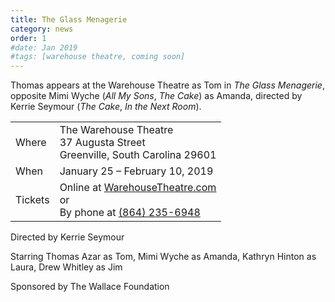 ```yaml
---
title: The Glass Menagerie
category: news
order: 1
#date: Jan 2019
#tags: [warehouse theatre, coming soon]
---
```


Thomas appears at the Warehouse Theatre as Tom in *The Glass Menagerie*, opposite Mimi Wyche (*All My Sons*, *The Cake*) as Amanda, directed by Kerrie Seymour (*The Cake*, *In the Next Room*).

<footer class="box__footer">
  <section class="box__footer__info">
    <table class="box__footer__table">
      <tr>
        <td>Where</td>
        <td>The Warehouse Theatre<br>37 Augusta Street<br>Greenville, South Carolina 29601</td>
      </tr>
      <tr>
        <td>When</td>
        <td>January 25 &ndash; February 10, 2019</td>
      </tr>
      <tr>
        <td>Tickets</td>
        <td>Online at <a href="https://app.arts-people.com/index.php?ticketing=wht">WarehouseTheatre.com</a><br>or<br>By phone at <a href="tel:8642356948">(864) 235-6948</a></td>
      </tr>
    </table>
  </section>
  <section class="box__footer__credits">
    <p>Directed by Kerrie Seymour</p>
    <p>Starring Thomas Azar as Tom, Mimi Wyche as Amanda, Kathryn Hinton as Laura, Drew Whitley as Jim</p>
    <p>Sponsored by The Wallace Foundation</p>
  </section>
</footer>
